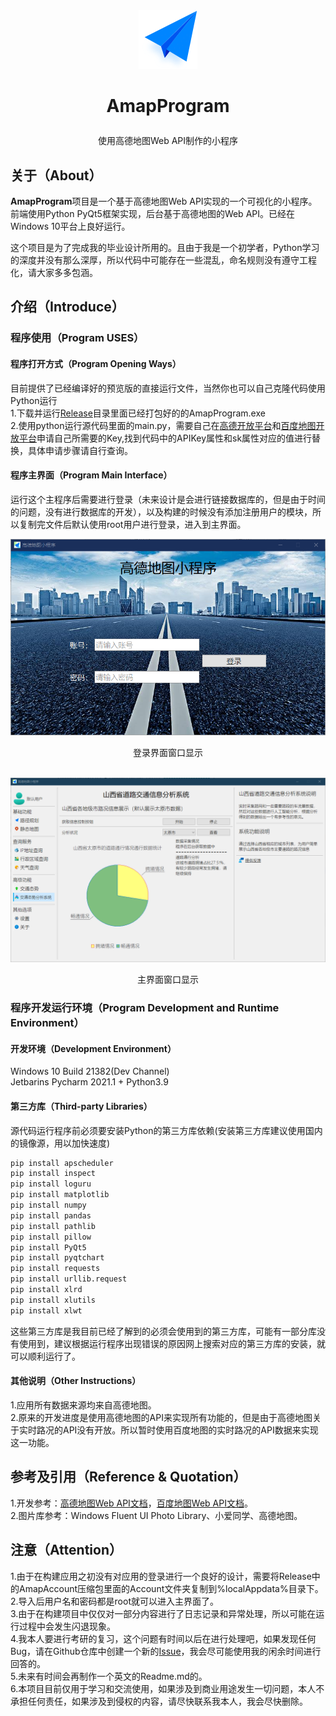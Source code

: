 <div align=center><img alt="AmapProgram Logo" src="https://github.com/Gaoyifei1011/AmapProgram/blob/main/Resources/Icon/RoutePlanningLogo.png"/></div>

# <p align="center">AmapProgram</p>
<p align="center">使用高德地图Web API制作的小程序</p>

## 关于（About）

**AmapProgram**项目是一个基于高德地图Web API实现的一个可视化的小程序。前端使用Python PyQt5框架实现，后台基于高德地图的Web API。已经在Windows 10平台上良好运行。<br>

这个项目是为了完成我的毕业设计所用的。且由于我是一个初学者，Python学习的深度并没有那么深厚，所以代码中可能存在一些混乱，命名规则没有遵守工程化，请大家多多包涵。

## 介绍（Introduce）

### 程序使用（Program USES）

#### 程序打开方式（Program Opening Ways）
目前提供了已经编译好的预览版的直接运行文件，当然你也可以自己克隆代码使用Python运行<br>
1.下载并运行[Release](https://github.com/Gaoyifei1011/AmapProgram/releases)目录里面已经打包好的的AmapProgram.exe<br>
2.使用python运行源代码里面的main.py，需要自己在[高德开放平台](https://lbs.amap.com/)和[百度地图开放平台](https://lbsyun.baidu.com/)申请自己所需要的Key,找到代码中的APIKey属性和sk属性对应的值进行替换，具体申请步骤请自行查询。

#### 程序主界面（Program Main Interface）
运行这个主程序后需要进行登录（未来设计是会进行链接数据库的，但是由于时间的问题，没有进行数据库的开发），以及构建的时候没有添加注册用户的模块，所以复制完文件后默认使用root用户进行登录，进入到主界面。<br>
<div align=center><img alt="LoginMainWindow" src="https://github.com/Gaoyifei1011/AmapProgram/blob/main/ScreenShots/LoginMainWindow.png"/></div>
<p align="center">登录界面窗口显示</p><br>

<div align=center><img alt="MainWindow" src="https://github.com/Gaoyifei1011/AmapProgram/blob/main/ScreenShots/MainWindow.png"/></div>
<p align="center">主界面窗口显示</p>

### 程序开发运行环境（Program Development and Runtime Environment）

#### 开发环境（Development Environment）
Windows 10 Build 21382(Dev Channel)<br>
Jetbarins Pycharm 2021.1 + Python3.9

#### 第三方库（Third-party Libraries）
源代码运行程序前必须要安装Python的第三方库依赖(安装第三方库建议使用国内的镜像源，用以加快速度)<br>
```bash
pip install apscheduler
pip install inspect
pip install loguru
pip install matplotlib
pip install numpy
pip install pandas
pip install pathlib
pip install pillow
pip install PyQt5
pip install pyqtchart
pip install requests
pip install urllib.request
pip install xlrd
pip install xlutils
pip install xlwt
```
这些第三方库是我目前已经了解到的必须会使用到的第三方库，可能有一部分库没有使用到，建议根据运行程序出现错误的原因网上搜索对应的第三方库的安装，就可以顺利运行了。

#### 其他说明（Other Instructions）

1.应用所有数据来源均来自高德地图。<br>
2.原来的开发进度是使用高德地图的API来实现所有功能的，但是由于高德地图关于实时路况的API没有开放。所以暂时使用百度地图的实时路况的API数据来实现这一功能。

## 参考及引用（Reference & Quotation）
1.开发参考：[高德地图Web API文档](https://lbs.amap.com/api/webservice/summary/)，[百度地图Web API文档](https://lbsyun.baidu.com/index.php?title=webapi)。<br>
2.图片库参考：Windows Fluent UI Photo Library、小爱同学、高德地图。

## 注意（Attention）

1.由于在构建应用之初没有对应用的登录进行一个良好的设计，需要将Release中的AmapAccount压缩包里面的Account文件夹复制到%localAppdata%目录下。<br>
2.导入后用户名和密码都是root就可以进入主界面了。<br>
3.由于在构建项目中仅仅对一部分内容进行了日志记录和异常处理，所以可能在运行过程中会发生闪退现象。<br>
4.我本人要进行考研的复习，这个问题有时间以后在进行处理吧，如果发现任何Bug，请在Github仓库中创建一个新的[Issue](https://github.com/Gaoyifei1011/AmapProgram/issues)，我会尽可能使用我的闲余时间进行回答的。<br>
5.未来有时间会再制作一个英文的Readme.md的。<br>
6.本项目目前仅用于学习和交流使用，如果涉及到商业用途发生一切问题，本人不承担任何责任，如果涉及到侵权的内容，请尽快联系我本人，我会尽快删除。<br>
